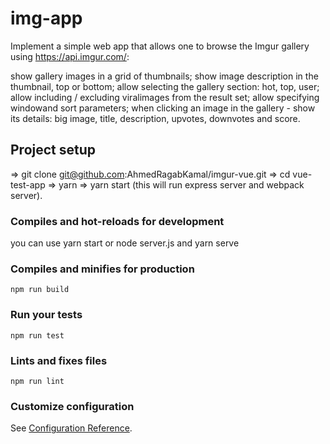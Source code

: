 # img-app

Implement a simple web app that allows one to browse the Imgur gallery using https://api.imgur.com/:

show gallery images in a grid of thumbnails;
show image description in the thumbnail, top or bottom;
allow selecting the gallery section: hot, top, user;
allow including / excluding viralimages from the result set;
allow specifying windowand sort parameters;
when clicking an image in the gallery - show its details: big image, title, description, upvotes, downvotes and score.

## Project setup

=> git clone git@github.com:AhmedRagabKamal/imgur-vue.git
=> cd vue-test-app
=> yarn
=> yarn start (this will run express server and webpack server).

### Compiles and hot-reloads for development

you can use yarn start or node server.js and yarn serve

### Compiles and minifies for production

```
npm run build
```

### Run your tests

```
npm run test
```

### Lints and fixes files

```
npm run lint
```

### Customize configuration

See [Configuration Reference](https://cli.vuejs.org/config/).
